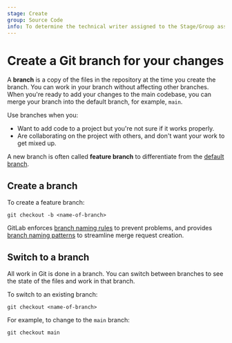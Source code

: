 ```yaml
---
stage: Create
group: Source Code
info: To determine the technical writer assigned to the Stage/Group associated with this page, see https://handbook.gitlab.com/handbook/product/ux/technical-writing/#assignments
---
```


# Create a Git branch for your changes

A **branch** is a copy of the files in the repository at the time you create the branch.
You can work in your branch without affecting other branches. When
you're ready to add your changes to the main codebase, you can merge your branch into
the default branch, for example, `main`.

Use branches when you:

- Want to add code to a project but you're not sure if it works properly.
- Are collaborating on the project with others, and don't want your work to get mixed up.

A new branch is often called **feature branch** to differentiate from the
[default branch](../../user/project/repository/branches/default.md).

## Create a branch

To create a feature branch:

```shell
git checkout -b <name-of-branch>
```

GitLab enforces [branch naming rules](../../user/project/repository/branches/index.md#name-your-branch)
to prevent problems, and provides
[branch naming patterns](../../user/project/repository/branches/index.md#prefix-branch-names-with-issue-numbers)
to streamline merge request creation.

## Switch to a branch

All work in Git is done in a branch.
You can switch between branches to see the state of the files and work in that branch.

To switch to an existing branch:

```shell
git checkout <name-of-branch>
```

For example, to change to the `main` branch:

```shell
git checkout main
```
